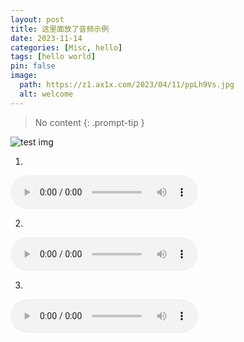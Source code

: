```yaml
---
layout: post
title: 这里面放了音频示例
date: 2023-11-14
categories: [Misc, hello]
tags: [hello world]
pin: false
image:
  path: https://z1.ax1x.com/2023/04/11/ppLh9Vs.jpg
  alt: welcome
---
```


> No content
{: .prompt-tip }


![test img](https://z1.ax1x.com/2023/04/11/ppLh9Vs.jpg)

1. 

<audio src="/tuan.mp3" controls></audio>

2. 

<audio src="/assets/audio/tuan.mp3" controls></audio>


3. 

<audio src="/audio/tuan.mp3" controls></audio>